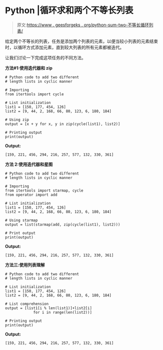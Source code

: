 # Python |循环求和两个不等长列表

> 原文:[https://www . geesforgeks . org/python-sum-two-不等长循环列表/](https://www.geeksforgeeks.org/python-sum-two-unequal-length-lists-in-cyclic-manner/)

给定两个不等长的列表，任务是添加两个列表的元素，以便当较小列表的元素结束时，以循环方式添加元素，直到较大列表的所有元素都被迭代。

让我们讨论一下完成这项任务的不同方法。

**方法#1:使用迭代器和 zip**

```
# Python code to add two different
# length lists in cyclic manner

# Importing
from itertools import cycle

# List initialization
list1 = [150, 177, 454, 126]
list2 = [9, 44, 2, 168, 66, 80, 123, 6, 180, 184]

# Using zip
output = [x + y for x, y in zip(cycle(list1), list2)]

# Printing output
print(output)
```

**Output:**

```
[159, 221, 456, 294, 216, 257, 577, 132, 330, 361]

```

**方法 2:使用迭代器和星图**

```
# Python code to add two different 
# length lists in cyclic manner

# Importing
from itertools import starmap, cycle
from operator import add

# List initialization
list1 = [150, 177, 454, 126]
list2 = [9, 44, 2, 168, 66, 80, 123, 6, 180, 184]

# Using starmap
output = list(starmap(add, zip(cycle(list1), list2)))

# Print output
print(output)
```

**Output:**

```
[159, 221, 456, 294, 216, 257, 577, 132, 330, 361]

```

**方法三:使用列表理解**

```
# Python code to add two different
# length lists in cyclic manner

# List initialization
list1 = [150, 177, 454, 126]
list2 = [9, 44, 2, 168, 66, 80, 123, 6, 180, 184]

# List comprehension
output = [list1[i % len(list1)]+list2[i]
             for i in range(len(list2))]

# Printing output
print(output)
```

**Output:**

```
[159, 221, 456, 294, 216, 257, 577, 132, 330, 361]

```